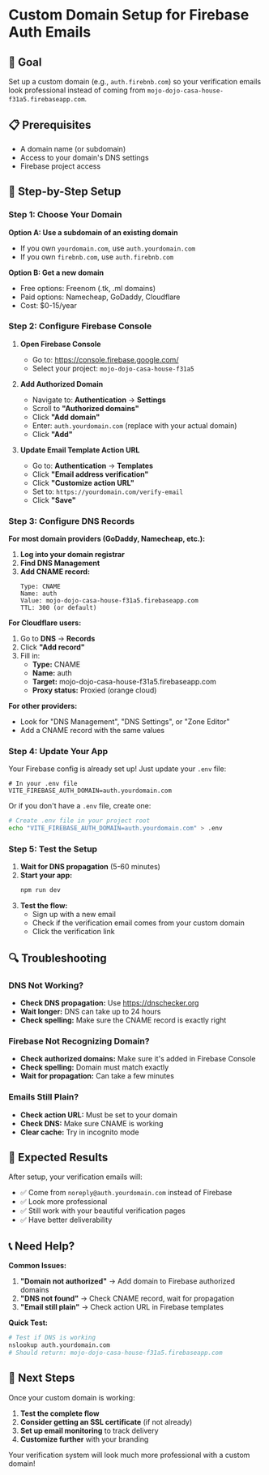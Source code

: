 # Custom Domain Setup for Firebase Auth Emails

## 🎯 Goal
Set up a custom domain (e.g., `auth.firebnb.com`) so your verification emails look professional instead of coming from `mojo-dojo-casa-house-f31a5.firebaseapp.com`.

## 📋 Prerequisites
- A domain name (or subdomain)
- Access to your domain's DNS settings
- Firebase project access

## 🚀 Step-by-Step Setup

### Step 1: Choose Your Domain
**Option A: Use a subdomain of an existing domain**
- If you own `yourdomain.com`, use `auth.yourdomain.com`
- If you own `firebnb.com`, use `auth.firebnb.com`

**Option B: Get a new domain**
- Free options: Freenom (.tk, .ml domains)
- Paid options: Namecheap, GoDaddy, Cloudflare
- Cost: $0-15/year

### Step 2: Configure Firebase Console

1. **Open Firebase Console**
   - Go to: https://console.firebase.google.com/
   - Select your project: `mojo-dojo-casa-house-f31a5`

2. **Add Authorized Domain**
   - Navigate to: **Authentication** → **Settings**
   - Scroll to **"Authorized domains"**
   - Click **"Add domain"**
   - Enter: `auth.yourdomain.com` (replace with your actual domain)
   - Click **"Add"**

3. **Update Email Template Action URL**
   - Go to: **Authentication** → **Templates**
   - Click **"Email address verification"**
   - Click **"Customize action URL"**
   - Set to: `https://yourdomain.com/verify-email`
   - Click **"Save"**

### Step 3: Configure DNS Records

**For most domain providers (GoDaddy, Namecheap, etc.):**

1. **Log into your domain registrar**
2. **Find DNS Management**
3. **Add CNAME record:**
   ```
   Type: CNAME
   Name: auth
   Value: mojo-dojo-casa-house-f31a5.firebaseapp.com
   TTL: 300 (or default)
   ```

**For Cloudflare users:**
1. Go to **DNS** → **Records**
2. Click **"Add record"**
3. Fill in:
   - **Type:** CNAME
   - **Name:** auth
   - **Target:** mojo-dojo-casa-house-f31a5.firebaseapp.com
   - **Proxy status:** Proxied (orange cloud)

**For other providers:**
- Look for "DNS Management", "DNS Settings", or "Zone Editor"
- Add a CNAME record with the same values

### Step 4: Update Your App

Your Firebase config is already set up! Just update your `.env` file:

```env
# In your .env file
VITE_FIREBASE_AUTH_DOMAIN=auth.yourdomain.com
```

Or if you don't have a `.env` file, create one:
```bash
# Create .env file in your project root
echo "VITE_FIREBASE_AUTH_DOMAIN=auth.yourdomain.com" > .env
```

### Step 5: Test the Setup

1. **Wait for DNS propagation** (5-60 minutes)
2. **Start your app:**
   ```bash
   npm run dev
   ```
3. **Test the flow:**
   - Sign up with a new email
   - Check if the verification email comes from your custom domain
   - Click the verification link

## 🔍 Troubleshooting

### DNS Not Working?
- **Check DNS propagation:** Use https://dnschecker.org
- **Wait longer:** DNS can take up to 24 hours
- **Check spelling:** Make sure the CNAME record is exactly right

### Firebase Not Recognizing Domain?
- **Check authorized domains:** Make sure it's added in Firebase Console
- **Check spelling:** Domain must match exactly
- **Wait for propagation:** Can take a few minutes

### Emails Still Plain?
- **Check action URL:** Must be set to your domain
- **Check DNS:** Make sure CNAME is working
- **Clear cache:** Try in incognito mode

## 🎉 Expected Results

After setup, your verification emails will:
- ✅ Come from `noreply@auth.yourdomain.com` instead of Firebase
- ✅ Look more professional
- ✅ Still work with your beautiful verification pages
- ✅ Have better deliverability

## 📞 Need Help?

**Common Issues:**
1. **"Domain not authorized"** → Add domain to Firebase authorized domains
2. **"DNS not found"** → Check CNAME record, wait for propagation
3. **"Email still plain"** → Check action URL in Firebase templates

**Quick Test:**
```bash
# Test if DNS is working
nslookup auth.yourdomain.com
# Should return: mojo-dojo-casa-house-f31a5.firebaseapp.com
```

## 🚀 Next Steps

Once your custom domain is working:
1. **Test the complete flow**
2. **Consider getting an SSL certificate** (if not already)
3. **Set up email monitoring** to track delivery
4. **Customize further** with your branding

Your verification system will look much more professional with a custom domain!
